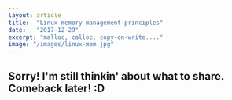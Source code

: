 ```yaml
---
layout: article
title:  "Linux memory management principles"
date:   "2017-12-29"
excerpt: "malloc, calloc, copy-on-write...."
image: "/images/linux-mem.jpg"
---
```


## Sorry! I'm still thinkin' about what to share. Comeback later! :D
